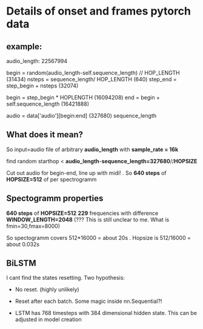 # Details of onset and frames pytorch data

## example:

audio_length: 22567994

begin = random(audio_length-self.sequence_length) // HOP_LENGTH (31434)
nsteps = sequence_length/ HOP_LENGTH              (640)
step_end = step_begin + nsteps                    (32074)

begin = step_begin * HOPLENGTH                    (16094208)
end = begin + self.sequence_length                (16421888)

audio = data['audio'][begin:end]                  (327680) sequence_length


## What does it mean?

So input=audio file of arbitrary **audio_length** with **sample_rate = 16k**

find random starthop < **audio_length**-**sequence_length=327680**//**HOPSIZE**

Cut out audio for begin-end, line up with midi! . So **640 steps** of **HOPSIZE=512** of per spectrogramm

## Spectogramm properties

**640 steps**  of **HOPSIZE=512**
**229** frequencies with difference **WINDOW_LENGTH=2048** (??? This is still unclear to me. What is fmin=30,fmax=8000)

So spectogramm covers 512*16000 = about 20s .
Hopsize is 512/16000 = about 0.032s


## BiLSTM

I cant find the states resetting. Two hypothesis: 
* No reset. (highly unlikely)
* Reset after each batch. Some magic inside nn.Sequential?!

* LSTM has 768 timesteps with 384 dimensional hidden state. This can be adjusted in model creation


